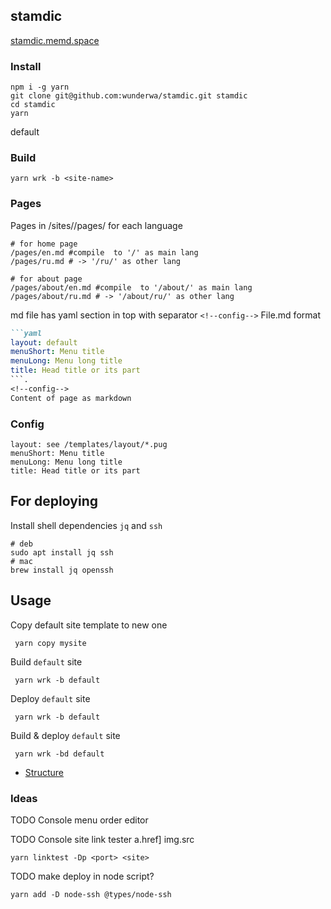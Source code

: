 ## stamdic

[stamdic.memd.space](https://stamdic.memd.space/)

### Install
```shell
npm i -g yarn
git clone git@github.com:wunderwa/stamdic.git stamdic
cd stamdic
yarn
```

default
### Build
```shell
yarn wrk -b <site-name>
```


### Pages

Pages in /sites/<site-name>/pages/ for each language

```shell
# for home page 
/pages/en.md #compile  to '/' as main lang
/pages/ru.md # -> '/ru/' as other lang

# for about page 
/pages/about/en.md #compile  to '/about/' as main lang
/pages/about/ru.md # -> '/about/ru/' as other lang
```

md file has yaml section in top with separator `<!--config-->` 
File.md format
```markdown
```yaml
layout: default
menuShort: Menu title
menuLong: Menu long title
title: Head title or its part
```.
<!--config-->
Content of page as markdown
```

### Config
```
layout: see /templates/layout/*.pug
menuShort: Menu title
menuLong: Menu long title
title: Head title or its part
```

## For deploying
Install shell dependencies `jq` and `ssh` 
```shell
# deb
sudo apt install jq ssh
# mac 
brew install jq openssh
```

## Usage

Copy default site template to new one
```shell
 yarn copy mysite
```

Build `default` site
```shell
 yarn wrk -b default
```
Deploy `default` site
```shell
 yarn wrk -b default
```

Build & deploy `default` site
```shell
 yarn wrk -bd default
```

- [Structure](docs/STRUCTURE.md)

### Ideas
TODO Console menu order editor

TODO Console site link tester a.href] img.src
```shell
yarn linktest -Dp <port> <site>
``` 

TODO make deploy in node script?
```shell
yarn add -D node-ssh @types/node-ssh
```
